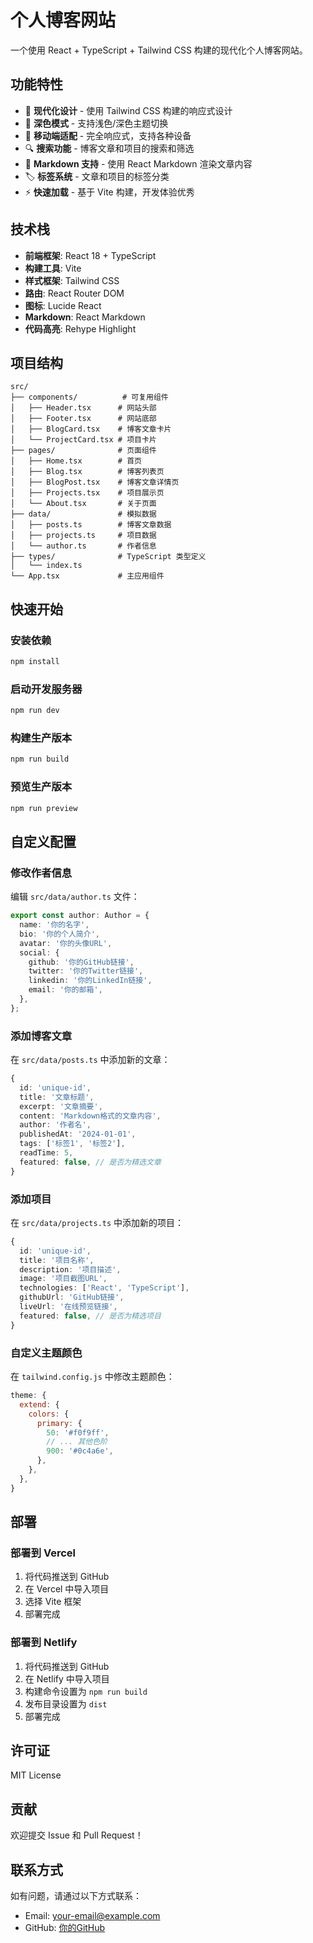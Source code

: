 # 个人博客网站

一个使用 React + TypeScript + Tailwind CSS 构建的现代化个人博客网站。

## 功能特性

- 🎨 **现代化设计** - 使用 Tailwind CSS 构建的响应式设计
- 🌙 **深色模式** - 支持浅色/深色主题切换
- 📱 **移动端适配** - 完全响应式，支持各种设备
- 🔍 **搜索功能** - 博客文章和项目的搜索和筛选
- 📝 **Markdown 支持** - 使用 React Markdown 渲染文章内容
- 🏷️ **标签系统** - 文章和项目的标签分类
- ⚡ **快速加载** - 基于 Vite 构建，开发体验优秀

## 技术栈

- **前端框架**: React 18 + TypeScript
- **构建工具**: Vite
- **样式框架**: Tailwind CSS
- **路由**: React Router DOM
- **图标**: Lucide React
- **Markdown**: React Markdown
- **代码高亮**: Rehype Highlight

## 项目结构

```
src/
├── components/          # 可复用组件
│   ├── Header.tsx      # 网站头部
│   ├── Footer.tsx      # 网站底部
│   ├── BlogCard.tsx    # 博客文章卡片
│   └── ProjectCard.tsx # 项目卡片
├── pages/              # 页面组件
│   ├── Home.tsx        # 首页
│   ├── Blog.tsx        # 博客列表页
│   ├── BlogPost.tsx    # 博客文章详情页
│   ├── Projects.tsx    # 项目展示页
│   └── About.tsx       # 关于页面
├── data/               # 模拟数据
│   ├── posts.ts        # 博客文章数据
│   ├── projects.ts     # 项目数据
│   └── author.ts       # 作者信息
├── types/              # TypeScript 类型定义
│   └── index.ts
└── App.tsx             # 主应用组件
```

## 快速开始

### 安装依赖

```bash
npm install
```

### 启动开发服务器

```bash
npm run dev
```

### 构建生产版本

```bash
npm run build
```

### 预览生产版本

```bash
npm run preview
```

## 自定义配置

### 修改作者信息

编辑 `src/data/author.ts` 文件：

```typescript
export const author: Author = {
  name: '你的名字',
  bio: '你的个人简介',
  avatar: '你的头像URL',
  social: {
    github: '你的GitHub链接',
    twitter: '你的Twitter链接',
    linkedin: '你的LinkedIn链接',
    email: '你的邮箱',
  },
};
```

### 添加博客文章

在 `src/data/posts.ts` 中添加新的文章：

```typescript
{
  id: 'unique-id',
  title: '文章标题',
  excerpt: '文章摘要',
  content: 'Markdown格式的文章内容',
  author: '作者名',
  publishedAt: '2024-01-01',
  tags: ['标签1', '标签2'],
  readTime: 5,
  featured: false, // 是否为精选文章
}
```

### 添加项目

在 `src/data/projects.ts` 中添加新的项目：

```typescript
{
  id: 'unique-id',
  title: '项目名称',
  description: '项目描述',
  image: '项目截图URL',
  technologies: ['React', 'TypeScript'],
  githubUrl: 'GitHub链接',
  liveUrl: '在线预览链接',
  featured: false, // 是否为精选项目
}
```

### 自定义主题颜色

在 `tailwind.config.js` 中修改主题颜色：

```javascript
theme: {
  extend: {
    colors: {
      primary: {
        50: '#f0f9ff',
        // ... 其他色阶
        900: '#0c4a6e',
      },
    },
  },
}
```

## 部署

### 部署到 Vercel

1. 将代码推送到 GitHub
2. 在 Vercel 中导入项目
3. 选择 Vite 框架
4. 部署完成

### 部署到 Netlify

1. 将代码推送到 GitHub
2. 在 Netlify 中导入项目
3. 构建命令设置为 `npm run build`
4. 发布目录设置为 `dist`
5. 部署完成

## 许可证

MIT License

## 贡献

欢迎提交 Issue 和 Pull Request！

## 联系方式

如有问题，请通过以下方式联系：

- Email: your-email@example.com
- GitHub: [你的GitHub](https://github.com/your-username)
